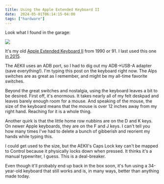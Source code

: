 ```yaml
---
title: Using the Apple Extended Keyboard II
date:  2024-05-01T06:14:15-04:00
tags: ["hardware"]
---
```


Look what I found in the garage:

![](/img/2024/05/2024-05-01-keyboard.jpg)

It's my old [Apple Extended Keyboard II](http://en.wikipedia.org/wiki/Apple_Extended_Keyboard) from 1990 or 91. I last used this one [in 2015](https://archive.baty.net/2015/apple-extended-keyboard-ii/).

The AEKII uses an ADB port, so I had to dig out my ADB->USB-A adapter (save everything!). I'm typing this post on the keyboard right now. The Alps switches are as great as I remember, and might be my all-time favorite switches.

Beyond the great switches and nostalgia, using the keyboard leaves a bit to be desired. First off, it's enormous. It takes nearly all of my felt deskpad and leaves barely enough room for a mouse. And speaking of the mouse, the size of the keyboard means that the mouse is over 12 inches away from my right hand. Reaching for it is a whole thing.

Another quirk is that the little home row nubbins are on the D and K keys. On newer Apple keyboards, they are on the F and J keys. I can't tell you how many times I've had to delete a bunch of gibberish and reorient my hands while typing this.

I could get used to the size, but the AEKII's Caps Lock key can't be mapped to Control because it physically locks down when pressed. It thinks it's a manual typewriter, I guess. This is a deal-breaker.

Even though it'll probably end up back in the box soon, it's fun using a 34-year-old keyboard that still works and is, in many ways, better than anything made today.

